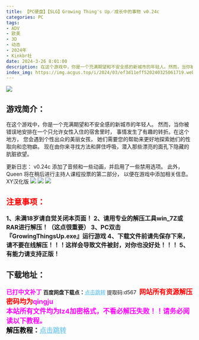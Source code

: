 ```yaml
---
title: 【PC硬盘】【SLG】Growing Thing's Up／成长中的事物 v0.24c
categories: PC
tags:
- ADV
- 欧美
- 3D
- 动态
- 2024年
- Kinkbr社
date: 2024-3-26 8:01:00
description: 在这个游戏中，你是一个充满期望和不安全感的新城市的年轻人。然而，当你被错误地安排在一个只允许女性入住的宿舍里时，事情发生了有趣的转折。在这个地方，您会遇到个性出众的美丽女孩，她们需要您的帮助来更好地探索她们的性取向和恋物癖。
index_img: https://img.acgus.top/i/2024/03/ef3d11eff520240325061719.webp
---
```

![](https://img.acgus.top/i/2024/03/ef3d11eff520240325061719.webp)
## 游戏简介：
在这个游戏中，你是一个充满期望和不安全感的新城市的年轻人。
然而，当你被错误地安排在一个只允许女性入住的宿舍里时，
事情发生了有趣的转折。在这个地方，
您会遇到个性出众的美丽女孩，
她们需要您的帮助来更好地探索她们的性取向和恋物癖。
现在由你来寻找方法和屏住呼吸，潜入那些漂亮的面孔下隐藏的肮脏欲望。

更新日志：
v0.24c
添加了音频和一些动画，并启用了一些禁用选项。
此外，Queen 将在稍后进行主持人课程投票的第二部分，
以便在游戏中添加相关信息。
XY汉化版
![](https://img.acgus.top/i/2024/03/b5661104f420240325061722.webp)
![](https://img.acgus.top/i/2024/03/6746f8409220240325061720.webp)
![](https://img.acgus.top/i/2024/03/cf7ed761f320240325061706.webp)





## <font color=#FF0000 >注意事项：</font>
<font size=3><b>1、未满18岁请自觉关闭本页面！
2、请用专业的解压工具win_7Z或RAR进行解压！（这点很重要）
3、PC双击『GrowingThingsUp.exe』运行游戏
4、下载文件前请先保存下来，请不要在线解压！！！这样会导致文件被封，对你也没好处！！！
5、有能力请支持正版！</b></font>

## 下载地址：
<font color=#FF00FF size=3><b>已打中文补丁</b></font>
<b>百度网盘下载点：</b><a href="https://pan.baidu.com/s/1pY4hT2izl1GIemasHiPpUQ?pwd=d567" style="color: #87CEEB;"><b>点击跳转</b></a> 提取码:d567
<a style="padding: 0" href="https://post.qingju.org/AD/"><img style="max-width:100%" src="https://img.acgus.top/i/2024/07/478f689b8021d8d499ab43d21acf137a.gif" alt=""></a>
<b><font color=#FF0000 size=4>网站所有资源解压密码均为</b></font><b><font color=#FF00FF size=4>qingju</font><font color=#FF0000 ></font></b><br><b><font color=#FF00FF size=4>本站所有文件均为lz4加密格式，不看必解压失败！！请务必阅读以下教程。</b></font><br><b><font color=#000 size=4>解压教程：</b><a href="https://post.qingju.org/tutorial/000/" style="color: #87CEEB;"><b>点击跳转</b></a>